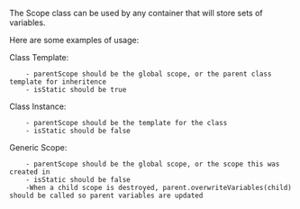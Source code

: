 The Scope class can be used by any container that will store sets of variables.

Here are some examples of usage:

Class Template:

		- parentScope should be the global scope, or the parent class template for inheritence
		- isStatic should be true

Class Instance:

		- parentScope should be the template for the class
		- isStatic should be false

Generic Scope:

		- parentScope should be the global scope, or the scope this was created in
		- isStatic should be false
		-When a child scope is destroyed, parent.overwriteVariables(child) should be called so parent variables are updated
